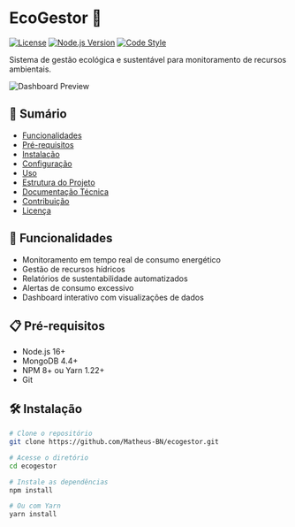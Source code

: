 # EcoGestor 🌱

[![License](https://img.shields.io/badge/license-MIT-blue.svg)](LICENSE)
[![Node.js Version](https://img.shields.io/badge/node-%3E%3D%2016.0.0-brightgreen)](https://nodejs.org/)
[![Code Style](https://img.shields.io/badge/code%20style-eslint-brightgreen)](https://eslint.org/)

Sistema de gestão ecológica e sustentável para monitoramento de recursos ambientais.

![Dashboard Preview](docs/images/dashboard-preview.png)

## 📌 Sumário

- [Funcionalidades](#-funcionalidades)
- [Pré-requisitos](#-pré-requisitos)
- [Instalação](#-instalação)
- [Configuração](#-configuração)
- [Uso](#-uso)
- [Estrutura do Projeto](#-estrutura-do-projeto)
- [Documentação Técnica](#-documentação-técnica)
- [Contribuição](#-contribuição)
- [Licença](#-licença)

## 🚀 Funcionalidades

- Monitoramento em tempo real de consumo energético
- Gestão de recursos hídricos
- Relatórios de sustentabilidade automatizados
- Alertas de consumo excessivo
- Dashboard interativo com visualizações de dados

## 📋 Pré-requisitos

- Node.js 16+
- MongoDB 4.4+
- NPM 8+ ou Yarn 1.22+
- Git

## 🛠 Instalação

```bash
# Clone o repositório
git clone https://github.com/Matheus-BN/ecogestor.git

# Acesse o diretório
cd ecogestor

# Instale as dependências
npm install

# Ou com Yarn
yarn install
